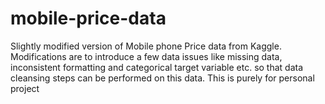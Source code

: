 # mobile-price-data
Slightly modified version of Mobile phone Price data from Kaggle. Modifications are to introduce a few data issues like missing data, inconsistent formatting and categorical target variable etc. so that data cleansing steps can be performed on this data. This is purely for personal project
